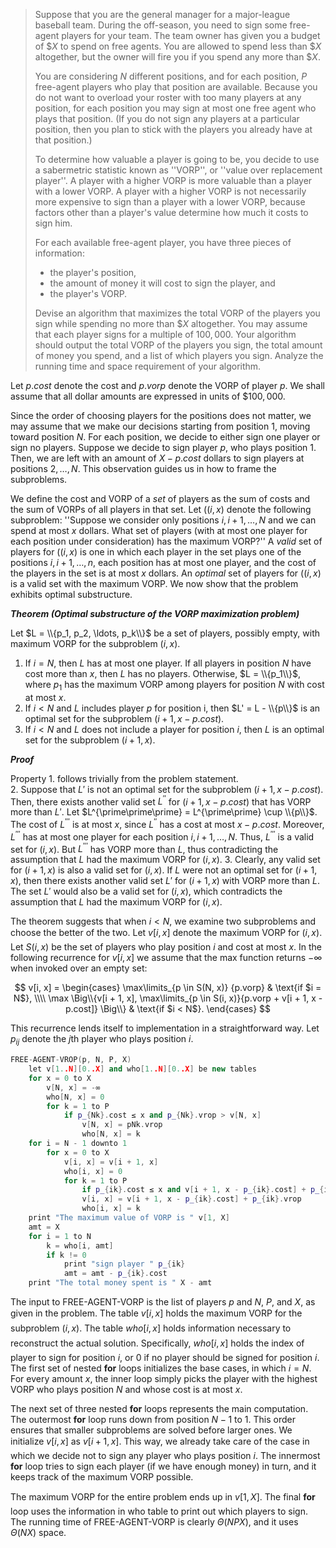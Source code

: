 > Suppose that you are the general manager for a major-league baseball team. During the off-season, you need to sign some free-agent players for your team. The team owner has given you a budget of $\$X$ to spend on free agents. You are allowed to spend less than $\$X$ altogether, but the owner will fire you if you spend any more than $\$X$.
>
> You are considering $N$ different positions, and for each position, $P$ free-agent players who play that position are available. Because you do not want to overload your roster with too many players at any position, for each position you may sign at most one free agent who plays that position. (If you do not sign any players at a particular position, then you plan to stick with the players you already have at that position.)
>
> To determine how valuable a player is going to be, you decide to use a sabermetric statistic known as ''$\text{VORP}$'', or ''value over replacement player''. A player with a higher $\text{VORP}$ is more valuable than a player with a lower $\text{VORP}$. A player with a higher $\text{VORP}$ is not necessarily more expensive to sign than a player with a lower $\text{VORP}$, because factors other than a player's value determine how much it costs to sign him.
>
> For each available free-agent player, you have three pieces of information:
>
> - the player's position,
> - the amount of money it will cost to sign the player, and
> - the player's $\text{VORP}$.
>
> Devise an algorithm that maximizes the total $\text{VORP}$ of the players you sign while spending no more than $\$X$ altogether. You may assume that each player signs for a multiple of $100,000$. Your algorithm should output the total $\text{VORP}$ of the players you sign, the total amount of money you spend, and a list of which players you sign. Analyze the running time and space requirement of your algorithm.

Let $p.cost$ denote the cost and $p.vorp$ denote the $\text{VORP}$ of player $p$. We shall assume that all dollar amounts are expressed in units of $\$100,000$.

Since the order of choosing players for the positions does not matter, we may assume that we make our decisions starting from position $1$, moving toward position $N$. For each position, we decide to either sign one player or sign no players. Suppose we decide to sign player $p$, who plays position $1$. Then, we are left with an amount of $X - p.cost$ dollars to sign players at positions $2, \ldots, N$. This observation guides us in how to frame the subproblems.

We define the cost and $\text{VORP}$ of a _set_ of players as the sum of costs and the sum of $\text{VORP}$s of all players in that set. Let ($(i, x)$ denote the following subproblem: ''Suppose we consider only positions $i, i + 1, \ldots, N$ and we can spend at most $x$ dollars. What set of players (with at most one player for each position under consideration) has the maximum $\text{VORP}$?'' A _valid_ set of players for ($(i, x)$ is one in which each player in the set plays one of the positions $i, i + 1, \ldots, n$, each position has at most one player, and the cost of the players in the set is at most $x$ dollars. An _optimal_ set of players for ($(i, x)$ is a valid set with the maximum $\text{VORP}$. We now show that the problem exhibits optimal substructure.

__*Theorem (Optimal substructure of the VORP maximization problem)*__

Let $L = \\{p_1, p_2, \ldots, p_k\\}$ be a set of players, possibly empty, with maximum $\text{VORP}$ for the subproblem $(i, x)$.

1. If $i = N$, then $L$ has at most one player. If all players in position $N$ have cost more than $x$, then $L$ has no players. Otherwise, $L = \\{p_1\\}$, where $p_1$ has the maximum $\text{VORP}$ among players for position $N$ with cost at most $x$.
2. If $i < N$ and $L$ includes player $p$ for position i, then $L' = L - \\{p\\}$ is an optimal set for the subproblem $(i + 1, x - p.cost)$.
3. If $i < N$ and $L$ does not include a player for position $i$, then $L$ is an optimal set for the subproblem $(i + 1, x)$.

__*Proof*__

Property 1. follows trivially from the problem statement.  
2. Suppose that $L'$ is not an optimal set for the subproblem $(i + 1, x - p.cost)$. Then, there exists another valid set $L^{\prime\prime}$ for $(i + 1, x - p.cost)$ that has $\text{VORP}$ more than $L'$. Let $L^{\prime\prime\prime} = L^{\prime\prime} \cup \\{p\\}$. The cost of $L^{\prime\prime\prime}$ is at most $x$, since $L^{\prime\prime}$ has a cost at most $x - p.cost$. Moreover, $L^{\prime\prime\prime}$ has at most one player for each position $i, i + 1, \ldots, N$. Thus, $L^{\prime\prime\prime}$ is a valid set for $(i, x)$. But $L^{\prime\prime\prime}$ has $\text{VORP}$ more than $L$, thus contradicting the assumption that $L$ had the maximum $\text{VORP}$ for $(i, x)$.
3. Clearly, any valid set for $(i + 1, x)$ is also a valid set for $(i, x)$. If $L$ were not an optimal set for $(i + 1, x)$, then there exists another valid set $L'$ for $(i + 1, x)$ with $\text{VORP}$ more than $L$. The set $L'$ would also be a valid set for $(i, x)$, which contradicts the assumption that $L$ had the maximum $\text{VORP}$ for $(i, x)$.

The theorem suggests that when $i < N$, we examine two subproblems and choose the better of the two. Let $v[i, x]$ denote the maximum $\text{VORP}$ for $(i, x)$. Let $S(i, x)$ be the set of players who play position $i$ and cost at most $x$. In the following recurrence for $v[i, x]$ we assume that the max function returns $-\infty$ when invoked over an empty set:

$$
v[i, x] =
\begin{cases}
\max\limits_{p \in S(N, x)} {p.vorp} & \text{if $i = N$}, \\\\
\max \Big\\{v[i + 1, x], \max\limits_{p \in S(i, x)}{p.vorp + v[i + 1, x - p.cost]} \Big\\} & \text{if $i < N$}.
\end{cases}
$$

This recurrence lends itself to implementation in a straightforward way. Let $p_{ij}$ denote the $j$th player who plays position $i$.

```cpp
FREE-AGENT-VROP(p, N, P, X)
    let v[1..N][0..X] and who[1..N][0..X] be new tables
    for x = 0 to X
        v[N, x] = -∞
        who[N, x] = 0
        for k = 1 to P
            if p_{Nk}.cost ≤ x and p_{Nk}.vrop > v[N, x]
                v[N, x] = pNk.vrop
                who[N, x] = k
    for i = N - 1 downto 1
        for x = 0 to X
            v[i, x] = v[i + 1, x]
            who[i, x] = 0
            for k = 1 to P
                if p_{ik}.cost ≤ x and v[i + 1, x - p_{ik}.cost] + p_{ik}.vrop > v[i, x]
                v[i, x] = v[i + 1, x - p_{ik}.cost] + p_{ik}.vrop
                who[i, x] = k
    print "The maximum value of VORP is " v[1, X]
    amt = X
    for i = 1 to N
        k = who[i, amt]
        if k != 0
            print "sign player " p_{ik}
            amt = amt - p_{ik}.cost
    print "The total money spent is " X - amt
```

The input to $\text{FREE-AGENT-VORP}$ is the list of players $p$ and $N$, $P$, and $X$, as given in the problem. The table $v[i, x]$ holds the maximum $\text{VORP}$ for the subproblem $(i, x)$. The table $who[i, x]$ holds information necessary to reconstruct the actual solution. Specifically, $who[i, x]$ holds the index of player to sign for position $i$, or $0$ if no player should be signed for position $i$. The first set of nested **for** loops initializes the base cases, in which $i = N$. For every amount $x$, the inner loop simply picks the player with the highest $\text{VORP}$ who plays position $N$ and whose cost is at most $x$.

The next set of three nested **for** loops represents the main computation. The outermost **for** loop runs down from position $N - 1$ to $1$. This order ensures that smaller subproblems are solved before larger ones. We initialize $v[i, x]$ as $v[i + 1, x]$. This way, we already take care of the case in which we decide not to sign any player who plays position $i$. The innermost **for** loop tries to sign each player (if we have enough money) in turn, and it keeps track of the maximum $\text{VORP}$ possible.

The maximum $\text{VORP}$ for the entire problem ends up in $v[1, X]$. The final **for** loop uses the information in who table to print out which players to sign. The running time of $\text{FREE-AGENT-VORP}$ is clearly $\Theta(NPX)$, and it uses $\Theta(NX)$ space.
